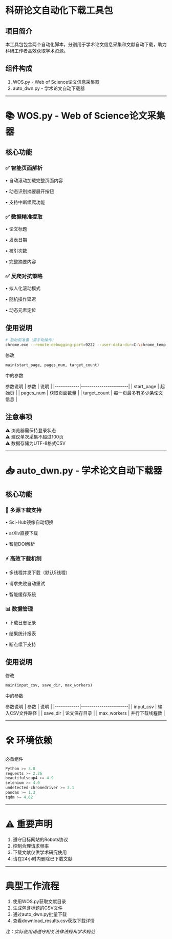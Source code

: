 # 科研论文自动化下载工具包

## 项目简介
本工具包包含两个自动化脚本，分别用于学术论文信息采集和文献自动下载，助力科研工作者高效获取学术资源。

## 组件构成
1. WOS.py - Web of Science论文信息采集器
2. auto_dwn.py - 学术论文自动下载器

---

# 📚 WOS.py - Web of Science论文采集器

## 核心功能
### ✅ 智能页面解析
• 自动滚动加载完整页面内容

• 动态识别摘要展开按钮

• 支持中断续爬功能


### ✅ 数据精准提取
• 论文标题

• 发表日期

• 被引次数

• 完整摘要内容


### ✅ 反爬对抗策略
• 拟人化滚动模式

• 随机操作延迟

• 动态元素定位


## 使用说明
```bash
# 启动前准备（需手动操作）
chrome.exe --remote-debugging-port=9222 --user-data-dir=C:\chrome_temp
```
修改
```python
main(start_page, pages_num, target_count)
```
中的参数

参数说明
| 参数       | 说明                  | 
|------------|-----------------------|
| start_page    | 起始页       | 
| pages_num   | 获取页面数量          |
| target_count   | 每一页最多有多少条论文信息          |


## 注意事项
⚠️ 浏览器需保持登录状态  
⚠️ 建议单次采集不超过100页  
⚠️ 数据存储为UTF-8格式CSV

---

# 📥 auto_dwn.py - 学术论文自动下载器

## 核心功能
### 🚀 多源下载支持
• Sci-Hub镜像自动切换

• arXiv直接下载

• 智能DOI解析


### ⚡ 高效下载机制
• 多线程并发下载（默认5线程）

• 请求失败自动重试

• 智能缓存系统


### 📊 数据管理
• 下载日志记录

• 结果统计报表

• 断点续下支持


## 使用说明
修改
```python
main(input_csv, save_dir, max_workers)
```
中的参数

参数说明
| 参数       | 说明                  | 
|------------|-----------------------|
| input_csv    | 输入CSV文件路径       | 
| save_dir   | 论文保存目录          |
| max_workers  | 并行下载线程数        |

---

# 🛠 环境依赖

必备组件
```python
Python >= 3.8
requests >= 2.26
beautifulsoup4 >= 4.9
selenium >= 4.0
undetected-chromedriver >= 3.1
pandas >= 1.3
tqdm >= 4.62
```

---

# ⚠️ 重要声明
1. 遵守目标网站的Robots协议
2. 控制合理请求频率
3. 下载文献仅供学术研究使用
4. 请在24小时内删除已下载文献

---

# 典型工作流程
1. 使用WOS.py获取文献目录
2. 生成包含标题的CSV文件
3. 通过auto_dwn.py批量下载
4. 查看download_results.csv获取下载详情


*注：实际使用请遵守相关法律法规和学术规范*
